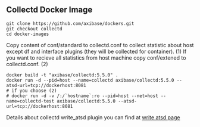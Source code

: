 ## Collectd Docker Image

```
git clone https://github.com/axibase/dockers.git
git checkout collectd
cd docker-images
```

Copy content of conf/standard to collectd.conf to collect statistic about host except df and interface plugins (they will be collected for container). 	(1)
If you want to recieve all statistics from host machine copy conf/extened to collectd.conf.								(2)

```
docker build -t "axibase/collectd:5.5.0" .
docker run -d --pid=host --name=collectd axibase/collectd:5.5.0 --atsd-url=tcp://dockerhost:8081
# if you choose (2)
# docker run -d -v /:/`hostname`:ro --pid=host --net=host --name=collectd-test axibase/collectd:5.5.0 --atsd-url=tcp://dockerhost:8081
```

Details about collectd write_atsd plugin you can find at [write atsd page](https://github.com/axibase/atsd-collectd-plugin)
